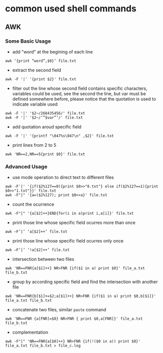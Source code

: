 # common used shell commands 

## AWK

### Some Basic Usage

- add "word" at the begining of each line
``` 
awk ‘{print “word”,$0}’ file.txt
```

- extract the second field
```
awk -F '|' '{print $2}' file.txt 
```

- filter out the line whose second field contains specific characters, variables could be used, see the second the line, but var must be defined somewhere before, please notice that the quotation is used to indicate variable used
``` 
awk -F '|' '$2~/268435456/' file.txt 
awk -F '|' '$2~/’”$var”’/' file.txt
```

- add quotation aroud specific field
```
awk -F '|' '{printf "\047%s\047\n" ,$2}' file.txt
```

- print lines from 2 to 5
```
awk 'NR==2,NR==5{print $0}' file.txt
```

### Advanced Usage
- use mode operation to direct text to different files 
```
awk -F'|' '{if($2%127==0){print $0>>"0.txt"} else if($2%127==1){print $0>>"1.txt"}}' file.txt
awk -F"|" '{a=($2%127); print $0>>a}' file.txt
```

- count the ocurrence
```
awk -F"|" '{a[$2]++}END{for(i in a)print i,a[i]}' file.txt
```

- print those line whose specific field ocurres more than once
```
awk –F’|’ ‘a[$2]++’ file.txt
```

- print those line whose specific field ocurres only once
```
awk –F’|’ ‘!a[$2]++’ file.txt
```

- intersection between two files
```
awk 'NR==FNR{a[$1]++} NR>FNR {if($1 in a) print $0}' file_a.txt file_b.txt
```

- group by according specific field and find the intersection with another file
```
awk 'NR==FNR{b[$1]+=$2;a[$1]++} NR>FNR {if($1 in a) print $0,b[$1]}' file_a.txt file_b.txt
```

- concatenate two files, similar ```paste``` command
```
awk 'NR==FNR {a[FNR]=$0} NR>FNR { print $0,a[FNR]}' file_a.txt file_b.txt
```

- complementation
```
awk -F"|" 'NR==FNR{a[$0]++} NR>FNR {if(!($0 in a)) print $0}' file_a.txt file_b.txt > file_c.log
```
